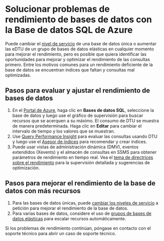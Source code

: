 <properties
	pageTitle="Solucione problemas de rendimiento de bases de datos con la Base de datos SQL de Azure."
	description="Pasos rápidos para solucionar problemas de rendimiento de la base de datos."
	services="sql-database"
	documentationCenter=""
	authors="v-shysun"
	manager="msmets"
	editor=""/>

<tags
	ms.service="sql-database"
	ms.workload="data-management"
	ms.tgt_pltfrm="na"
	ms.devlang="na"
	ms.topic="article"
	ms.date="12/17/2015"
	ms.author="v-shysun"/>

# Solucionar problemas de rendimiento de bases de datos con la Base de datos SQL de Azure
Puede cambiar el [nivel de servicio](sql-database-service-tiers.md) de una base de datos única o aumentar las eDTU de un grupo de bases de datos elásticas en cualquier momento para mejorar el rendimiento, pero es posible que quiera identificar las oportunidades para mejorar y optimizar el rendimiento de las consultas primero. Entre los motivos comunes para un rendimiento deficiente de la base de datos se encuentran índices que faltan y consultas mal optimizadas.

## Pasos para evaluar y ajustar el rendimiento de bases de datos
1.	En el [Portal de Azure](https://portal.azure.com), haga clic en **Bases de datos SQL**, seleccione la base de datos y luego use el gráfico de supervisión para buscar recursos que se acerquen a su máximo. El consumo de DTU se muestra de manera predeterminada. Haga clic en **Editar** para cambiar el intervalo de tiempo y los valores que se muestran.
2.	Use [Query Performance Insight](sql-database-query-performance.md) para evaluar las consultas usando DTU y luego use el [Asesor de índices](sql-database-index-advisor.md) para recomendar y crear índices.
3.	Puede usar vistas de administración dinámica (DMV), eventos extendidos (Xevents) y el almacén de consultas en SSMS para obtener parámetros de rendimiento en tiempo real. Vea el [tema de directrices sobre el rendimiento](sql-database-performance-guidance.md) para la supervisión detallada y sugerencias de optimización.

## Pasos para mejorar el rendimiento de la base de datos con más recursos
1.	Para las bases de datos únicas, puede [cambiar los niveles de servicio](sql-database-scale-up.md) a petición para mejorar el rendimiento de la base de datos.
2.	Para varias bases de datos, considere el uso de [grupos de bases de datos elásticas](sql-database-elastic-pool-guidance.md) para escalar recursos automáticamente.

Si los problemas de rendimiento continúan, póngase en contacto con el soporte técnico para abrir un caso de soporte técnico.

<!---HONumber=AcomDC_1217_2015-->